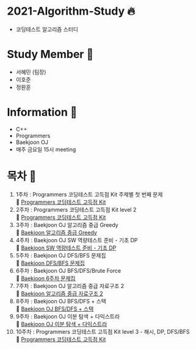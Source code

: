 # 2021-Algorithm-Study &#128293;
  + 코딩테스트 알고리즘 스터디 
# Study Member &#128100;
  + 서혜민 (팀장)
  + 이호준
  + 정환훈
# Information &#128227;
  + C++
  + Programmers
  + Baekjoon OJ
  + 매주 금요일 15시 meeting
# 목차 &#128204;
  1. 1주차 : Programmers 코딩테스트 고득점 Kit 주제별 첫 번째 문제  
    📖 [Programmers 코딩테스트 고득점 Kit](https://programmers.co.kr/learn/challenges) 
  2. 2주차 : Programmers 코딩테스트 고득점 Kit level 2  
    📖 [Programmers 코딩테스트 고득점 Kit](https://programmers.co.kr/learn/challenges) 
  3. 3주차 : Baekjoon OJ 알고리즘 중급 Greedy  
    📖 [Baekjoon 알고리즘 중급 Greedy](https://www.acmicpc.net/workbook/view/3978)
  4. 4주차 : Baekjoon OJ SW 역량테스트 준비 - 기초 DP  
    📖 [Baekjoon SW 역량테스트 준비 - 기초 DP](https://www.acmicpc.net/workbook/view/3939)
  5. 5주차 : Baekjoon OJ DFS/BFS 문제집  
    📖 [Baekjoon DFS/BFS 문제집](https://www.acmicpc.net/workbook/view/8507)
  6. 6주차 : Baekjoon OJ BFS/DFS/Brute Force  
    📖 [Baekjoon 6주차 문제집](https://www.acmicpc.net/workbook/view/8641)
  7. 7주차 : Baekjoon OJ 알고리즘 중급 자료구조 2  
    📖 [Baekjoon 알고리즘 중급 자료구조 2](https://www.acmicpc.net/workbook/view/3991)
  8. 8주차 : Baekjoon OJ BFS/DFS + 스택    
    📖 [Baekjoon OJ BFS/DFS + 스택](https://www.acmicpc.net/workbook/view/8760)
  9. 9주차 : Baekjoon OJ 이분 탐색 + 다익스트라    
    📖 [Baekjoon OJ 이분 탐색 + 다익스트라](https://www.acmicpc.net/workbook/view/8856)
  10. 10주차 : Programmers 코딩테스트 고득점 Kit level 3 - 해시, DP, DFS/BFS  
    📖 [Programmers 코딩테스트 고득점 Kit](https://programmers.co.kr/learn/challenges) 
